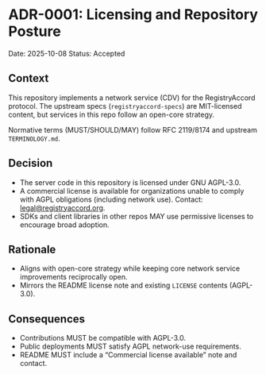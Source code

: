 # ADR-0001: Licensing and Repository Posture

Date: 2025-10-08
Status: Accepted

## Context
This repository implements a network service (CDV) for the RegistryAccord protocol. The upstream specs (`registryaccord-specs`) are MIT-licensed content, but services in this repo follow an open-core strategy.

Normative terms (MUST/SHOULD/MAY) follow RFC 2119/8174 and upstream `TERMINOLOGY.md`.

## Decision
- The server code in this repository is licensed under GNU AGPL-3.0.
- A commercial license is available for organizations unable to comply with AGPL obligations (including network use). Contact: legal@registryaccord.org.
- SDKs and client libraries in other repos MAY use permissive licenses to encourage broad adoption.

## Rationale
- Aligns with open-core strategy while keeping core network service improvements reciprocally open.
- Mirrors the README license note and existing `LICENSE` contents (AGPL-3.0).

## Consequences
- Contributions MUST be compatible with AGPL-3.0.
- Public deployments MUST satisfy AGPL network-use requirements.
- README MUST include a “Commercial license available” note and contact.
